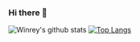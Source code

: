 ### Hi there 👋

<!--
**winrey/winrey** is a ✨ _special_ ✨ repository because its `README.md` (this file) appears on your GitHub profile.

Here are some ideas to get you started:

- 🔭 I’m currently working on ...
- 🌱 I’m currently learning ...
- 👯 I’m looking to collaborate on ...
- 🤔 I’m looking for help with ...
- 💬 Ask me about ...
- 📫 How to reach me: ...
- 😄 Pronouns: ...
- ⚡ Fun fact: ...
-->

![Winrey's github stats](https://github-readme-stats.vercel.app/api?username=winrey&show_icons=true&count_private=true)
[![Top Langs](https://github-readme-stats.vercel.app/api/top-langs/?username=winrey&layout=compact)](https://github.com/anuraghazra/github-readme-stats)
